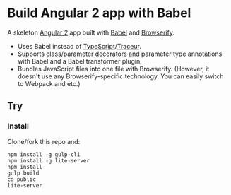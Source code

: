 # Build Angular 2 app with Babel

A skeleton [Angular 2](https://angular.io/) app built with [Babel](https://babeljs.io/) and [Browserify](http://browserify.org/).

- Uses Babel instead of [TypeScript](http://www.typescriptlang.org/)/[Traceur](https://github.com/google/traceur-compiler).
- Supports class/parameter decorators and parameter type annotations with Babel and a Babel transformer plugin.
- Bundles JavaScript files into one file with Browserify. (However, it doesn't use any Browserify-specific technology. You can easily switch to Webpack and etc.)

## Try

### Install

Clone/fork this repo and:

```
npm install -g gulp-cli
npm install -g lite-server
npm install
gulp build
cd public
lite-server
```
